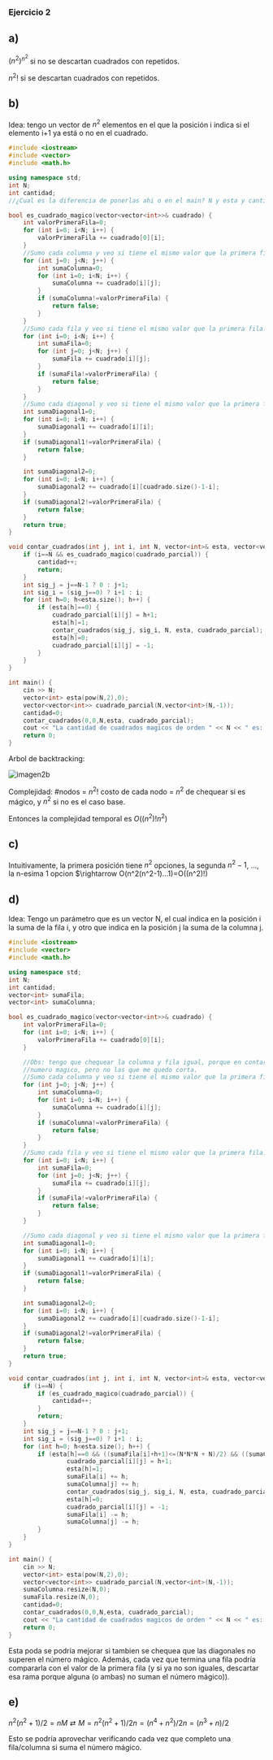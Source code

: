 ### Ejercicio 2
## a) 
${(n^2)}^{n^2}$ si no se descartan cuadrados con repetidos. 

$n^{2}!$ si se descartan cuadrados con repetidos. 

## b) 
Idea: tengo un vector de $n^2$ elementos en el que la posición i indica si el elemento i+1 ya está o no en el cuadrado. 
```cpp
#include <iostream>
#include <vector>
#include <math.h>

using namespace std;
int N;
int cantidad;
//¿Cual es la diferencia de ponerlas ahi o en el main? N y esta y cantidad

bool es_cuadrado_magico(vector<vector<int>>& cuadrado) {
    int valorPrimeraFila=0;
    for (int i=0; i<N; i++) {
        valorPrimeraFila += cuadrado[0][i];
    }
    //Sumo cada columna y veo si tiene el mismo valor que la primera fila:
    for (int j=0; j<N; j++) {
        int sumaColumna=0;
        for (int i=0; i<N; i++) {
            sumaColumna += cuadrado[i][j];
        }
        if (sumaColumna!=valorPrimeraFila) {
            return false;
        }
    }
    //Sumo cada fila y veo si tiene el mismo valor que la primera fila:
    for (int i=0; i<N; i++) {
        int sumaFila=0;
        for (int j=0; j<N; j++) {
            sumaFila += cuadrado[i][j];
        }
        if (sumaFila!=valorPrimeraFila) {
            return false;
        }
    }
    //Sumo cada diagonal y veo si tiene el mismo valor que la primera fila:
    int sumaDiagonal1=0;
    for (int i=0; i<N; i++) {
        sumaDiagonal1 += cuadrado[i][i];
    }
    if (sumaDiagonal1!=valorPrimeraFila) {
        return false;
    }

    int sumaDiagonal2=0;
    for (int i=0; i<N; i++) {
        sumaDiagonal2 += cuadrado[i][cuadrado.size()-1-i];
    }
    if (sumaDiagonal2!=valorPrimeraFila) {
        return false;
    }
    return true;
}

void contar_cuadrados(int j, int i, int N, vector<int>& esta, vector<vector<int>>& cuadrado_parcial) {
    if (i==N && es_cuadrado_magico(cuadrado_parcial)) {
        cantidad++;
        return;
    }
    int sig_j = j==N-1 ? 0 : j+1;
    int sig_i = (sig_j==0) ? i+1 : i;
    for (int h=0; h<esta.size(); h++) {
        if (esta[h]==0) {
            cuadrado_parcial[i][j] = h+1;
            esta[h]=1;
            contar_cuadrados(sig_j, sig_i, N, esta, cuadrado_parcial);
            esta[h]=0;
            cuadrado_parcial[i][j] = -1;
        }
    }
}

int main() {
    cin >> N;
    vector<int> esta(pow(N,2),0);
    vector<vector<int>> cuadrado_parcial(N,vector<int>(N,-1));
    cantidad=0;
    contar_cuadrados(0,0,N,esta, cuadrado_parcial);
    cout << "La cantidad de cuadrados magicos de orden " << N << " es: " << cantidad;
    return 0;
}
```
Arbol de backtracking: 

![imagen2b](/Practica%201/images/backtracking_2b.png) 

Complejidad: 
#nodos = $n^2!$
costo de cada nodo = $n^2$ de chequear si es mágico, y $n^2$ si no es el caso base. 

Entonces la complejidad temporal es $O((n^2)!n^2)$

## c) 
Intuitivamente, la primera posición tiene $n^2$ opciones, la segunda $n^2-1$, ..., la n-esima 1 opcion $\rightarrow O(n^2(n^2-1)...1)=O((n^2)!)

## d) 
Idea: Tengo un parámetro que es un vector N, el cual indica en la posición i la suma de la fila i, y otro que indica en la posición j la suma de la columna j. 
```cpp
#include <iostream>
#include <vector>
#include <math.h>

using namespace std;
int N;
int cantidad;
vector<int> sumaFila;
vector<int> sumaColumna;

bool es_cuadrado_magico(vector<vector<int>>& cuadrado) {
    int valorPrimeraFila=0;
    for (int i=0; i<N; i++) {
        valorPrimeraFila += cuadrado[0][i];
    }

    //Obs: tengo que chequear la columna y fila igual, porque en contar_cuadrados solo descarto las opciones en que me paso del
    //numero magico, pero no las que me quedo corta.
    //Sumo cada columna y veo si tiene el mismo valor que la primera fila:
    for (int j=0; j<N; j++) {
        int sumaColumna=0;
        for (int i=0; i<N; i++) {
            sumaColumna += cuadrado[i][j];
        }
        if (sumaColumna!=valorPrimeraFila) {
            return false;
        }
    }
    //Sumo cada fila y veo si tiene el mismo valor que la primera fila:
    for (int i=0; i<N; i++) {
        int sumaFila=0;
        for (int j=0; j<N; j++) {
            sumaFila += cuadrado[i][j];
        }
        if (sumaFila!=valorPrimeraFila) {
            return false;
        }
    }

    //Sumo cada diagonal y veo si tiene el mismo valor que la primera fila:
    int sumaDiagonal1=0;
    for (int i=0; i<N; i++) {
        sumaDiagonal1 += cuadrado[i][i];
    }
    if (sumaDiagonal1!=valorPrimeraFila) {
        return false;
    }

    int sumaDiagonal2=0;
    for (int i=0; i<N; i++) {
        sumaDiagonal2 += cuadrado[i][cuadrado.size()-1-i];
    }
    if (sumaDiagonal2!=valorPrimeraFila) {
        return false;
    }
    return true;
}

void contar_cuadrados(int j, int i, int N, vector<int>& esta, vector<vector<int>>& cuadrado_parcial) {
    if (i==N) {
        if (es_cuadrado_magico(cuadrado_parcial)) {
            cantidad++;
        }
        return;
    }
    int sig_j = j==N-1 ? 0 : j+1;
    int sig_i = (sig_j==0) ? i+1 : i;
    for (int h=0; h<esta.size(); h++) {
        if (esta[h]==0 && ((sumaFila[i]+h+1)<=(N*N*N + N)/2) && ((sumaColumna[j]+h+1)<=(N*N*N + N)/2)) {
                cuadrado_parcial[i][j] = h+1;
                esta[h]=1;
                sumaFila[i] += h;
                sumaColumna[j] += h;
                contar_cuadrados(sig_j, sig_i, N, esta, cuadrado_parcial);
                esta[h]=0;
                cuadrado_parcial[i][j] = -1;
                sumaFila[i] -= h;
                sumaColumna[j] -= h;
        }
    }
}

int main() {
    cin >> N;
    vector<int> esta(pow(N,2),0);
    vector<vector<int>> cuadrado_parcial(N,vector<int>(N,-1));
    sumaColumna.resize(N,0);
    sumaFila.resize(N,0);
    cantidad=0;
    contar_cuadrados(0,0,N,esta, cuadrado_parcial);
    cout << "La cantidad de cuadrados magicos de orden " << N << " es: " << cantidad;
    return 0;
}
```
Esta poda se podría mejorar si tambien se chequea que las diagonales no superen el número mágico. Además, cada vez que termina una fila podría compararla con el valor de la primera fila (y si ya no son iguales, descartar esa rama porque alguna (o ambas) no suman el número mágico)). 

## e) 
$n^2(n^2+1)/2 = nM \rightleftarrow M = n^2(n^2+1)/2n = (n^4+n^2)/2n = (n^3+n)/2$

Esto se podría aprovechar verificando cada vez que completo una fila/columna si suma el número mágico. 
